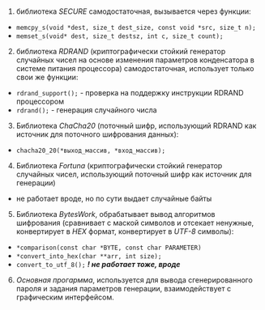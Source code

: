 # 

1. библиотека *SECURE* самодостаточная, вызывается через функции:

- `memcpy_s(void *dest, size_t dest_size, const void *src, size_t n);`
- `memset_s(void* dest, size_t destsz, int c, size_t count);`

2. библиотека *RDRAND* (криптографически стойкий генератор случайных чисел на основе изменения параметров конденсатора в системе питания процессора) самодостаточная, использует только свои же функции:

- `rdrand_support();` - проверка на поддержку инструкции RDRAND процессором
- `rdrand();` - генерация случайного числа

3. Библиотека *ChaCha20* (поточный шифр, использующий RDRAND как источник для поточного шифрования данных):

- `chacha20_20(*выход_массив, *вход_массив);`

4. Библиотека *Fortuna* (криптографически стойкий генератор случайных чисел, использующий поточный шифр как источник для генерации)

- не работает вроде, но по сути выдает случайные байты

5. Библиотека *BytesWork*, обрабатывает вывод алгоритмов шифрования (сравнивает с маской символов и отсекает ненужные, конвертирует в *HEX* формат, конвертирует в *UTF-8* символы):

- `*comparison(const char *BYTE, const char PARAMETER)`
- `*convert_into_hex(char **arr, int size);`
- `convert_to_utf_8();` ***! не работает тоже, вроде***

6. *Основная прогармма*, используется для вывода сгенерированного пароля и задания параметров генерации, взаимодействует с графическим интерфейсом. 